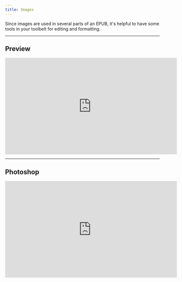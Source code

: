 ```yaml
---
title: Images
---
```

Since images are used in several parts of an EPUB, it's helpful to have some tools in your toolbelt for editing and formatting.

<hr />

## Preview

<iframe width="560" height="315" src="https://www.youtube.com/embed/qgbxtUGzdL0" frameborder="0" allow="accelerometer; autoplay; encrypted-media; gyroscope; picture-in-picture" allowfullscreen></iframe>

<hr />

## Photoshop



<iframe width="560" height="315" src="https://www.youtube.com/embed/mxQNYSx0hWg" frameborder="0" allow="accelerometer; autoplay; encrypted-media; gyroscope; picture-in-picture" allowfullscreen></iframe>
